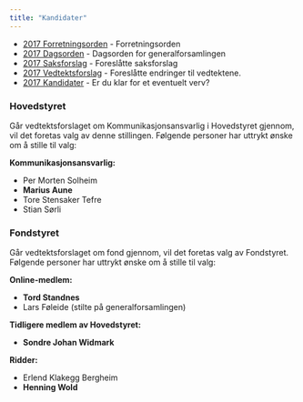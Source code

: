 ```yaml
---
title: "Kandidater"
---
```


* [2017 Forretningsorden](/wiki/online/generalforsamlingen/ekstra2017/forretningsorden) - Forretningsorden
* [2017 Dagsorden](/wiki/online/generalforsamlingen/ekstra2017/dagsorden) - Dagsorden for generalforsamlingen
* [2017 Saksforslag](/wiki/online/generalforsamlingen/ekstra2017/saksforslag) - Foreslåtte saksforslag
* [2017 Vedtektsforslag](/wiki/online/generalforsamlingen/ekstra2017/vedtektsforslag) - Foreslåtte endringer til vedtektene. 
* [2017 Kandidater](/wiki/online/generalforsamlingen/ekstra2017/valg) - Er du klar for et eventuelt verv?

### Hovedstyret

Går vedtektsforslaget om Kommunikasjonsansvarlig i Hovedstyret gjennom, vil det foretas valg av denne stillingen. Følgende personer har uttrykt ønske om å stille til valg:

**Kommunikasjonsansvarlig:**

- Per Morten Solheim
- **Marius Aune**
- Tore Stensaker Tefre  
- Stian Sørli

### Fondstyret

Går vedtektsforslaget om fond gjennom, vil det foretas valg av Fondstyret. Følgende personer har uttrykt ønske om å stille til valg:

**Online-medlem:**  

- **Tord Standnes**
- Lars Føleide (stilte på generalforsamlingen) 

**Tidligere medlem av Hovedstyret:**  

- **Sondre Johan Widmark**

**Ridder:**

- Erlend Klakegg Bergheim
- **Henning Wold**